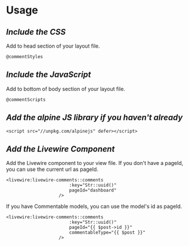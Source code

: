 #  Usage

## _Include the CSS_
Add to head section of your layout file.
```blade
@commentStyles
```

## _Include the JavaScript_
Add to bottom of body section of your layout file.
```blade
@commentScripts
```

## _Add the alpine JS library if you haven't already_
```blade
<script src="//unpkg.com/alpinejs" defer></script>
```
## _Add the Livewire Component_
Add the Livewire component to your view file.
If you don't have a pageId, you can use the current url as pageId.
```blade
<livewire:livewire-comments::comments
                        :key="Str::uuid()"
                        pageId="dashboard"
                    />
```

If you have Commentable models, you can use the model's id as pageId.
```blade
<livewire:livewire-comments::comments
                        :key="Str::uuid()"
                        pageId="{{ $post->id }}"
                        commentableType="{{ $post }}"
                    />
```